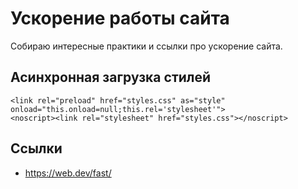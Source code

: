 # Ускорение работы сайта

Собираю интересные практики и ссылки про ускорение сайта.

## Асинхронная загрузка стилей

```
<link rel="preload" href="styles.css" as="style" onload="this.onload=null;this.rel='stylesheet'">
<noscript><link rel="stylesheet" href="styles.css"></noscript>
```

## Ссылки
* https://web.dev/fast/
